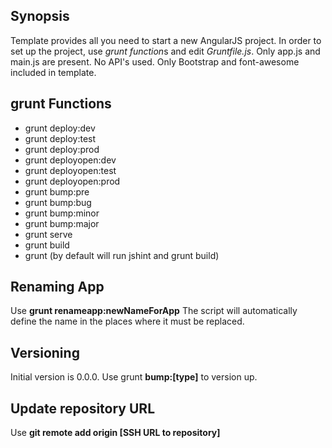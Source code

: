 ## Synopsis

Template provides all you need to start a new AngularJS project. In order to set up the project, use *grunt function*s and edit *Gruntfile.js*. Only app.js and main.js are present. No API's used. Only Bootstrap and font-awesome included in template.

## grunt Functions

* grunt deploy:dev
* grunt deploy:test
* grunt deploy:prod
* grunt deployopen:dev
* grunt deployopen:test
* grunt deployopen:prod
* grunt bump:pre
* grunt bump:bug
* grunt bump:minor
* grunt bump:major
* grunt serve
* grunt build
* grunt (by default will run jshint and grunt build)

## Renaming App

Use **grunt renameapp:newNameForApp**
The script will automatically define the name in the places where it must be replaced.

## Versioning

Initial version is 0.0.0. Use grunt **bump:[type]** to version up.

## Update repository URL

Use **git remote add origin [SSH URL to repository]**